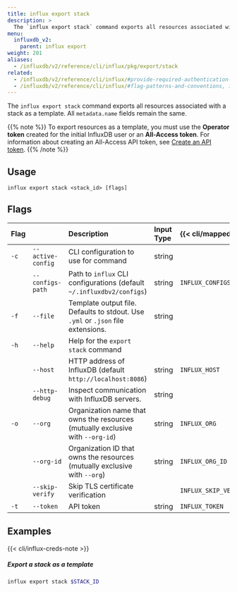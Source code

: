 ```yaml
---
title: influx export stack
description: >
  The `influx export stack` command exports all resources associated with a stack as an InfluxDB template.
menu:
  influxdb_v2:
    parent: influx export
weight: 201
aliases:
  - /influxdb/v2/reference/cli/influx/pkg/export/stack
related:
  - /influxdb/v2/reference/cli/influx/#provide-required-authentication-credentials, influx CLI—Provide required authentication credentials
  - /influxdb/v2/reference/cli/influx/#flag-patterns-and-conventions, influx CLI—Flag patterns and conventions
---
```


The `influx export stack` command exports all resources associated with a stack as a template.
All `metadata.name` fields remain the same.

{{% note %}}
To export resources as a template, you must use the **Operator token** created for
the initial InfluxDB user or an **All-Access token**.
For information about creating an All-Access API token, see [Create an API token](/influxdb/v2/security/tokens/create-token/).
{{% /note %}}

## Usage
```
influx export stack <stack_id> [flags]
```

## Flags
| Flag |                   | Description                                                                      | Input Type | {{< cli/mapped >}}    |
|:-----|:------------------|:---------------------------------------------------------------------------------|:-----------|:----------------------|
| `-c` | `--active-config` | CLI configuration to use for command                                             | string     |                       |
|      | `--configs-path`  | Path to `influx` CLI configurations (default `~/.influxdbv2/configs`)            | string     | `INFLUX_CONFIGS_PATH` |
| `-f` | `--file`          | Template output file. Defaults to stdout. Use `.yml` or `.json` file extensions. | string     |                       |
| `-h` | `--help`          | Help for the `export stack` command                                              |            |                       |
|      | `--host`          | HTTP address of InfluxDB (default `http://localhost:8086`)                       | string     | `INFLUX_HOST`         |
|      | `--http-debug`    | Inspect communication with InfluxDB servers.                                     | string     |                       |
| `-o` | `--org`           | Organization name that owns the resources (mutually exclusive with `--org-id`)   | string     | `INFLUX_ORG`          |
|      | `--org-id`        | Organization ID that owns the resources (mutually exclusive with `--org`)        | string     | `INFLUX_ORG_ID`       |
|      | `--skip-verify`   | Skip TLS certificate verification                                                |            | `INFLUX_SKIP_VERIFY`  |
| `-t` | `--token`         | API token                                                                        | string     | `INFLUX_TOKEN`        |

## Examples

{{< cli/influx-creds-note >}}

##### Export a stack as a template
```sh
influx export stack $STACK_ID
```
